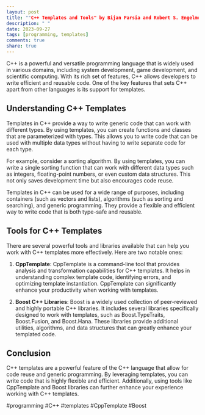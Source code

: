 ```yaml
---
layout: post
title: ""C++ Templates and Tools" by Bijan Parsia and Robert S. Engelmore"
description: " "
date: 2023-09-27
tags: [programming, templates]
comments: true
share: true
---
```


C++ is a powerful and versatile programming language that is widely used in various domains, including system development, game development, and scientific computing. With its rich set of features, C++ allows developers to write efficient and reusable code. One of the key features that sets C++ apart from other languages is its support for templates.

## Understanding C++ Templates

Templates in C++ provide a way to write generic code that can work with different types. By using templates, you can create functions and classes that are parameterized with types. This allows you to write code that can be used with multiple data types without having to write separate code for each type.

For example, consider a sorting algorithm. By using templates, you can write a single sorting function that can work with different data types such as integers, floating-point numbers, or even custom data structures. This not only saves development time but also encourages code reuse.

Templates in C++ can be used for a wide range of purposes, including containers (such as vectors and lists), algorithms (such as sorting and searching), and generic programming. They provide a flexible and efficient way to write code that is both type-safe and reusable.

## Tools for C++ Templates

There are several powerful tools and libraries available that can help you work with C++ templates more effectively. Here are two notable ones:

1. **CppTemplate**: CppTemplate is a command-line tool that provides analysis and transformation capabilities for C++ templates. It helps in understanding complex template code, identifying errors, and optimizing template instantiation. CppTemplate can significantly enhance your productivity when working with templates.

2. **Boost C++ Libraries**: Boost is a widely used collection of peer-reviewed and highly portable C++ libraries. It includes several libraries specifically designed to work with templates, such as Boost.TypeTraits, Boost.Fusion, and Boost.Hana. These libraries provide additional utilities, algorithms, and data structures that can greatly enhance your templated code.

## Conclusion

C++ templates are a powerful feature of the C++ language that allow for code reuse and generic programming. By leveraging templates, you can write code that is highly flexible and efficient. Additionally, using tools like CppTemplate and Boost libraries can further enhance your experience working with C++ templates.

#programming #C++ #templates #CppTemplate #Boost